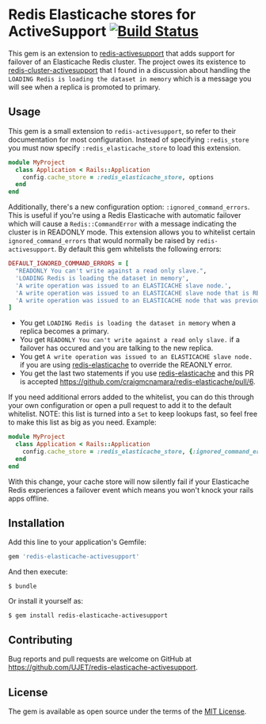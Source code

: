 # Redis Elasticache stores for ActiveSupport [![Build Status](https://travis-ci.org/UJET/redis-elasticache-activesupport.svg?branch=master)](https://travis-ci.org/UJET/redis-elasticache-activesupport)

This gem is an extension to [redis-activesupport](https://github.com/redis-store/redis-activesupport) that adds support
for failover of an Elasticache Redis cluster. The project owes its existence to 
[redis-cluster-activesupport](https://github.com/film42/redis-cluster-activesupport) that I found in a discussion about 
handling the `LOADING Redis is loading the dataset in memory` which is a message you will see when a replica is promoted 
to primary.

## Usage

This gem is a small extension to `redis-activesupport`, so refer to their documentation for most configuration. Instead
of specifying `:redis_store` you must now specify `:redis_elasticache_store` to load this extension.

```ruby
module MyProject
  class Application < Rails::Application
    config.cache_store = :redis_elasticache_store, options
  end
end
```

Additionally, there's a new configuration option: `:ignored_command_errors`. This is useful if you're using a Redis
Elasticache with automatic failover which will cause a `Redis::CommandError` with a message indicating the cluster is 
in READONLY mode. This extension allows you to whitelist certain `ignored_command_errors` that would
normally be raised by `redis-activesupport`. By default this gem whitelists the following errors:

```ruby
DEFAULT_IGNORED_COMMAND_ERRORS = [
  "READONLY You can't write against a read only slave.",
  'LOADING Redis is loading the dataset in memory',
  'A write operation was issued to an ELASTICACHE slave node.',
  'A write operation was issued to an ELASTICACHE slave node that is READONLY.',
  'A write operation was issued to an ELASTICACHE node that was previously READONLY and is now LOADING.'
]
```

* You get `LOADING Redis is loading the dataset in memory` when a replica becomes a primary.
* You get `READONLY You can't write against a read only slave.` if a failover has occured and you are talking to the new replica.
* You get `A write operation was issued to an ELASTICACHE slave node.` if you are using 
[redis-elasticache](https://github.com/craigmcnamara/redis-elasticache) to override the REAONLY error.
* You get the last two statements if you use [redis-elasticache](https://github.com/craigmcnamara/redis-elasticache) and this PR is accepted https://github.com/craigmcnamara/redis-elasticache/pull/6.

If you need additional errors added to the whitelist, you can do this through your own configuration or open a pull
request to add it to the default whitelist. NOTE: this list is turned into a `Set` to keep lookups fast, so feel free to
make this list as big as you need. Example:

```ruby
module MyProject
  class Application < Rails::Application
    config.cache_store = :redis_elasticache_store, {:ignored_command_errors => ["Uh oh", "Please, stop", "Fire emoji"]}
  end
end
```

With this change, your cache store will now silently fail if your Elasticache Redis experiences a failover event 
 which means you won't knock your rails apps offline.


## Installation

Add this line to your application's Gemfile:

```ruby
gem 'redis-elasticache-activesupport'
```

And then execute:

    $ bundle

Or install it yourself as:

    $ gem install redis-elasticache-activesupport

## Contributing

Bug reports and pull requests are welcome on GitHub at https://github.com/UJET/redis-elasticache-activesupport.

## License

The gem is available as open source under the terms of the [MIT License](http://opensource.org/licenses/MIT).
